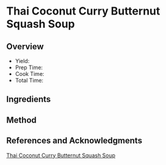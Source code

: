 # Thai Coconut Curry Butternut Squash Soup

## Overview

- Yield:
- Prep Time:
- Cook Time:
- Total Time:

## Ingredients


## Method



## References and Acknowledgments

[Thai Coconut Curry Butternut Squash Soup](http://hostthetoast.com/thai-coconut-curry-butternut-squash-soup/)
